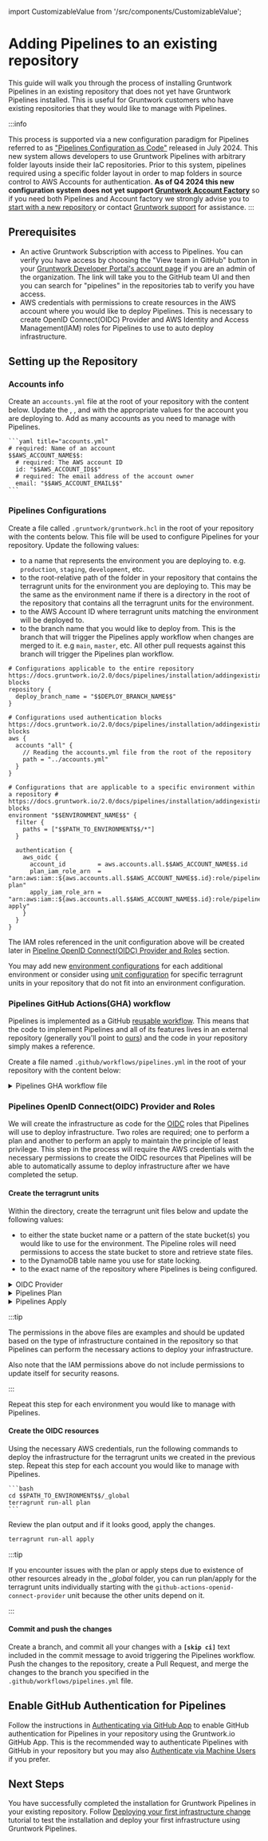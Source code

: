 import CustomizableValue from '/src/components/CustomizableValue';

# Adding Pipelines to an existing repository

This guide will walk you through the process of installing Gruntwork Pipelines in an existing repository that does not yet have Gruntwork Pipelines installed. This is useful for Gruntwork customers who have existing repositories that they would like to manage with Pipelines.

:::info

This process is supported via a new configuration paradigm for Pipelines referred to as ["Pipelines Configuration as Code"](/2.0/reference/pipelines/configurations-as-code) released in July 2024. This new system allows developers to use Gruntwork Pipelines with arbitrary folder layouts inside their IaC repositories. Prior to this system, pipelines required using a specific folder layout in order to map folders in source control to AWS Accounts for authentication. **As of Q4 2024 this new configuration system does not yet support [Gruntwork Account Factory](https://docs.gruntwork.io/2.0/docs/accountfactory/concepts/)** so if you need both Pipelines and Account factory we strongly advise you to [start with a new repository](/2.0/docs/pipelines/installation/addingnewrepo) or contact [Gruntwork support](/support) for assistance.
:::

## Prerequisites

- An active Gruntwork Subscription with access to Pipelines. You can verify you have access by choosing the "View team in GitHub" button in your [Gruntwork Developer Portal's account page](https://app.gruntwork.io/account) if you are an admin of the organization. The link will take you to the GitHub team UI and then you can search for "pipelines" in the repositories tab to verify you have access.
- AWS credentials with permissions to create resources in the AWS account where you would like to deploy Pipelines. This is necessary to create OpenID Connect(OIDC) Provider and AWS Identity and Access Management(IAM) roles for Pipelines to use to auto deploy infrastructure.

## Setting up the Repository

### Accounts info

Create an `accounts.yml` file at the root of your repository with the content below. Update the <CustomizableValue id="AWS_ACCOUNT_NAME" />, <CustomizableValue id="AWS_ACCOUNT_ID" />, and <CustomizableValue id="AWS_ACCOUNT_EMAIL" /> with the appropriate values for the account you are deploying to. Add as many accounts as you need to manage with Pipelines.

    ```yaml title="accounts.yml"
    # required: Name of an account
    $$AWS_ACCOUNT_NAME$$:
      # required: The AWS account ID
      id: "$$AWS_ACCOUNT_ID$$"
      # required: The email address of the account owner
      email: "$$AWS_ACCOUNT_EMAIL$$"
    ```

### Pipelines Configurations

Create a file called `.gruntwork/gruntwork.hcl` in the root of your repository with the contents below. This file will be used to configure Pipelines for your repository. Update the following values:

- <CustomizableValue id="ENVIRONMENT_NAME" /> to a name that represents the environment you are deploying to. e.g. `production`, `staging`, `development`, etc.
- <CustomizableValue id="PATH_TO_ENVIRONMENT" /> to the root-relative path of the folder in your repository that contains the terragrunt units for the environment you are deploying to. This may be the same as the environment name if there is a directory in the root of the repository that contains all the terragrunt units for the environment.
- <CustomizableValue id="AWS_ACCOUNT_ID" /> to the AWS Account ID where terragrunt units matching the environment will be deployed to.
- <CustomizableValue id="DEPLOY_BRANCH_NAME" /> to the branch name that you would like to deploy from. This is the branch that will trigger the Pipelines apply workflow when changes are merged to it. e.g `main`, `master`, etc. All other pull requests against this branch will trigger the Pipelines plan workflow.

```hcl title=".gruntwork/gruntwork.hcl"
# Configurations applicable to the entire repository https://docs.gruntwork.io/2.0/docs/pipelines/installation/addingexistingrepo#repository-blocks
repository {
  deploy_branch_name = "$$DEPLOY_BRANCH_NAME$$"
}

# Configurations used authentication blocks https://docs.gruntwork.io/2.0/docs/pipelines/installation/addingexistingrepo#aws-blocks
aws {
  accounts "all" {
    // Reading the accounts.yml file from the root of the repository
    path = "../accounts.yml"
  }
}

# Configurations that are applicable to a specific environment within a repository # https://docs.gruntwork.io/2.0/docs/pipelines/installation/addingexistingrepo#environment-blocks
environment "$$ENVIRONMENT_NAME$$" {
  filter {
    paths = ["$$PATH_TO_ENVIRONMENT$$/*"]
  }

  authentication {
    aws_oidc {
      account_id         = aws.accounts.all.$$AWS_ACCOUNT_NAME$$.id
      plan_iam_role_arn  = "arn:aws:iam::${aws.accounts.all.$$AWS_ACCOUNT_NAME$$.id}:role/pipelines-plan"
      apply_iam_role_arn = "arn:aws:iam::${aws.accounts.all.$$AWS_ACCOUNT_NAME$$.id}:role/pipelines-apply"
    }
  }
}
```

The IAM roles referenced in the unit configuration above will be created later in [Pipeline OpenID Connect(OIDC) Provider and Roles](#pipelines-openid-connectoidc-provider-and-roles) section.

You may add new [environment configurations](/2.0/reference/pipelines/configurations-as-code#environment-configurations) for each additional environment or consider using [unit configuration](/2.0/reference/pipelines/configurations-as-code#unit-configurations) for specific terragrunt units in your repository that do not fit into an environment configuration.

### Pipelines GitHub Actions(GHA) workflow

Pipelines is implemented as a GitHub [reusable workflow](https://docs.github.com/en/actions/sharing-automations/reusing-workflows#creating-a-reusable-workflow). This means that the code to implement Pipelines and all of its features lives in an external repository (generally you'll point to [ours](https://github.com/gruntwork-io/pipelines-workflows/)) and the code in your repository simply makes a reference.


Create a file named `.github/workflows/pipelines.yml` in the root of your repository with the content below:

<details>
<summary>Pipelines GHA workflow file</summary>

```yaml title=".github/workflows/pipelines.yml"
######################################################################################################################
# INFRASTRUCTURE CI/CD CONFIGURATION
#
# This configures GitHub Actions to implement a CI/CD pipeline for infrastructure code.
#
# The following pipeline is implemented in this configuration:
#
# - For any commit on any branch, detect all the terragrunt modules that changed between the `HEAD` of the branch and
#  `main` and run `terragrunt plan` on each of those modules.
# - For commits to `main`: Run `terragrunt apply` on each of the updated modules.
#
######################################################################################################################

name: Pipelines
run-name: "[GWP]: ${{ github.event.commits[0].message || github.event.pull_request.title || 'No commit message' }}"
on:
  push:
    branches:
      - $$DEPLOY_BRANCH_NAME$$
    paths-ignore:
      # Workflow does not run only if ALL filepaths match the pattern. See https://docs.github.com/en/actions/using-workflows/workflow-syntax-for-github-actions#example-excluding-paths
      - ".github/**"
  pull_request:
    types:
      - opened
      - synchronize
      - reopened

# Permissions to assume roles and create pull requests
permissions:
  id-token: write

jobs:
  GruntworkPipelines:
    # https://github.com/gruntwork-io/pipelines-workflows/blob/v3/.github/workflows/pipelines.yml
    uses: gruntwork-io/pipelines-workflows/.github/workflows/pipelines.yml@v3
    secrets:
      PIPELINES_READ_TOKEN: ${{ secrets.PIPELINES_READ_TOKEN }}

  PipelinesPassed:
    needs: GruntworkPipelines
    if: always()
    runs-on: ubuntu-latest
    steps:
      - run: |
          echo "::debug::RESULT: $RESULT"
          if [[ $RESULT = "success" ]]; then
            echo "GruntworkPipelines completed successfully!"
          else
            echo "GruntworkPipelines failed!"
            exit 1
          fi
        env:
          RESULT: ${{ needs.GruntworkPipelines.result }}
```

</details>

### Pipelines OpenID Connect(OIDC) Provider and Roles

We will create the infrastructure as code for the [OIDC](https://docs.github.com/en/actions/security-for-github-actions/security-hardening-your-deployments/configuring-openid-connect-in-amazon-web-services) roles that Pipelines will use to deploy infrastructure. Two roles are required; one to perform a plan and another to perform an apply to maintain the principle of least privilege. This step in the process will require the AWS credentials with the necessary permissions to create the OIDC resources that Pipelines will be able to automatically assume to deploy infrastructure after we have completed the setup.


#### Create the terragrunt units

Within the *<CustomizableValue id="PATH_TO_ENVIRONMENT" />* directory, create the terragrunt unit files below and update the following values:

- <CustomizableValue id="AWS_STATE_BUCKET_PATTERN" /> to either the state bucket name or a pattern of the state bucket(s) you would like to use for the environment. The Pipeline roles will need permissions to access the state bucket to store and retrieve state files.
- <CustomizableValue id="AWS_DYNAMO_DB_TABLE" /> to the DynamoDB table name you use for state locking.
- <CustomizableValue id="INFRASTRUCTURE_LIVE_REPO_NAME" /> to the exact name of the repository where Pipelines is being configured.


<details>
<summary>OIDC Provider</summary>

```hcl title="$$PATH_TO_ENVIRONMENT$$/_global/github-actions-openid-connect-provider/terragrunt.hcl"
terraform {
  source = "git@github.com:gruntwork-io/terraform-aws-security.git//modules/github-actions-openid-connect-provider?ref=v0.74.5"
}

# Include the root `terragrunt.hcl` configuration, which has settings common across all environments & components.
include "root" {
  path = find_in_parent_folders()
}

inputs = {
  allowed_organizations = [
    "$$GITHUB_ORG_NAME$$",
  ]
}
```

</details>

<details>
<summary>Pipelines Plan</summary>

```hcl title="$$PATH_TO_ENVIRONMENT$$/_global/pipelines-plan-role/terragrunt.hcl"
terraform {
  source = "git@github.com:gruntwork-io/terraform-aws-security.git//modules/github-actions-iam-role?ref=v0.74.5"
}

# Include the root `terragrunt.hcl` configuration, which has settings common across all environments & components.
include "root" {
  path = find_in_parent_folders()
}

# The OIDC IAM roles for GitHub actions require a provisioned IAM OpenID Connect Provider for each account.
# The underlying module used in envcommon can create the OIDC provider. Since we have multiple OIDC roles, we use a
# dedicated module and all roles depend on its output
dependency "github-actions-openid-connect-provider" {
  config_path = "../github-actions-openid-connect-provider"

  # Configure mock outputs for the `validate` command that are returned when there are no outputs available (e.g the
  # module hasn't been applied yet.
  mock_outputs_allowed_terraform_commands = ["validate", "plan"]
  mock_outputs_merge_strategy_with_state  = "shallow"
  mock_outputs = {
    arn = "known_after_apply"
    url = "token.actions.githubusercontent.com"
  }
}

locals {
  state_bucket_pattern = lower("$$AWS_STATE_BUCKET_PATTERN$$")
}

inputs = {
  github_actions_openid_connect_provider_arn = dependency.github-actions-openid-connect-provider.outputs.arn
  github_actions_openid_connect_provider_url = dependency.github-actions-openid-connect-provider.outputs.url

  allowed_sources_condition_operator = "StringLike"

  allowed_sources = {
    "$$GITHUB_ORG_NAME$$/$$INFRASTRUCTURE_LIVE_REPO_NAME$$" : ["*"]
  }

  custom_iam_policy_name = "pipelines-plan-oidc-policy"
  iam_role_name          = "pipelines-plan"

  # Policy based on these docs:
  # https://terragrunt.gruntwork.io/docs/features/aws-auth/#aws-iam-policies
  iam_policy = {
    # State permissions
    "DynamoDBLocksTableAccess" = {
      effect = "Allow"
      actions = [
        "dynamodb:PutItem",
        "dynamodb:GetItem",
        "dynamodb:DescribeTable",
        "dynamodb:DeleteItem",
        "dynamodb:CreateTable",
      ]
      resources = ["arn:aws:dynamodb:*:*:table/$$AWS_DYNAMO_DB_TABLE$$"]
    }
    "S3StateBucketAccess" = {
      effect = "Allow"
      actions = [
        "s3:ListBucket",
        "s3:GetBucketVersioning",
        "s3:GetBucketAcl",
        "s3:GetBucketLogging",
        "s3:CreateBucket",
        "s3:PutBucketPublicAccessBlock",
        "s3:PutBucketTagging",
        "s3:PutBucketPolicy",
        "s3:PutBucketVersioning",
        "s3:PutEncryptionConfiguration",
        "s3:PutBucketAcl",
        "s3:PutBucketLogging",
        "s3:GetEncryptionConfiguration",
        "s3:GetBucketPolicy",
        "s3:GetBucketPublicAccessBlock",
        "s3:PutLifecycleConfiguration",
        "s3:PutBucketOwnershipControls",
      ]
      resources = [
        "arn:aws:s3:::${local.state_bucket_pattern}",
      ]
    }
    "S3StateBucketObjectAccess" = {
      effect = "Allow"
      actions = [
        "s3:PutObject",
        "s3:GetObject"
      ]
      resources = [
        "arn:aws:s3:::${local.state_bucket_pattern}/*",
      ]
    }
  }
}
```

</details>

<details>
<summary>Pipelines Apply</summary>

```hcl title="$$PATH_TO_ENVIRONMENT$$/_global/pipelines-apply-role/terragrunt.hcl"
terraform {
  source = "git@github.com:gruntwork-io/terraform-aws-security.git//modules/github-actions-iam-role?ref=v0.74.5"
}

# Include the root `terragrunt.hcl` configuration, which has settings common across all environments & components.
include "root" {
  path = find_in_parent_folders()
}

# The OIDC IAM roles for GitHub actions require a provisioned IAM OpenID Connect Provider for each account.
# The underlying module used in envcommon can create the OIDC provider. Since we have multiple OIDC roles, we use a
# dedicated module and all roles depend on its output
dependency "github-actions-openid-connect-provider" {
  config_path = "../github-actions-openid-connect-provider"

  # Configure mock outputs for the `validate` command that are returned when there are no outputs available (e.g the
  # module hasn't been applied yet.
  mock_outputs_allowed_terraform_commands = ["validate", "plan"]
  mock_outputs_merge_strategy_with_state  = "shallow"
  mock_outputs = {
    arn = "known_after_apply"
    url = "token.actions.githubusercontent.com"
  }
}

locals {
  # Automatically load account-level variables
  account_vars         = read_terragrunt_config(find_in_parent_folders("account.hcl"))
  state_bucket_pattern = local.account_vars.locals.state_bucket_pattern
}

inputs = {
  github_actions_openid_connect_provider_arn = dependency.github-actions-openid-connect-provider.outputs.arn
  github_actions_openid_connect_provider_url = dependency.github-actions-openid-connect-provider.outputs.url

  allowed_sources = {
    "$$GITHUB_ORG_NAME$$/$$INFRASTRUCTURE_LIVE_REPO_NAME$$" : ["main"]
  }

  # Policy for OIDC role assumed from GitHub in the "$$GITHUB_ORG_NAME$$/$$INFRASTRUCTURE_LIVE_REPO_NAME$$" repo
  custom_iam_policy_name = "pipelines-apply-oidc-policy"
  iam_role_name          = "pipelines-apply"

  # Policy based on these docs:
  # https://terragrunt.gruntwork.io/docs/features/aws-auth/#aws-iam-policies
  iam_policy = {
    # State permissions
    "DynamoDBLocksTableAccess" = {
      effect = "Allow"
      actions = [
        "dynamodb:PutItem",
        "dynamodb:GetItem",
        "dynamodb:DescribeTable",
        "dynamodb:DeleteItem",
        "dynamodb:CreateTable",
      ]
      resources = ["arn:aws:dynamodb:*:*:table/$$AWS_DYNAMO_DB_TABLE$$"]
    }
    "S3StateBucketAccess" = {
      effect = "Allow"
      actions = [
        "s3:ListBucket",
        "s3:GetBucketVersioning",
        "s3:GetBucketAcl",
        "s3:GetBucketLogging",
        "s3:CreateBucket",
        "s3:PutBucketPublicAccessBlock",
        "s3:PutBucketTagging",
        "s3:PutBucketPolicy",
        "s3:PutBucketVersioning",
        "s3:PutEncryptionConfiguration",
        "s3:PutBucketAcl",
        "s3:PutBucketLogging",
        "s3:GetEncryptionConfiguration",
        "s3:GetBucketPolicy",
        "s3:GetBucketPublicAccessBlock",
        "s3:PutLifecycleConfiguration",
        "s3:PutBucketOwnershipControls",
      ]
      resources = [
        "arn:aws:s3:::${local.state_bucket_pattern}",
      ]
    }
    "S3StateBucketObjectAccess" = {
      effect = "Allow"
      actions = [
        "s3:PutObject",
        "s3:GetObject"
      ]
      resources = [
        "arn:aws:s3:::${local.state_bucket_pattern}/*",
      ]
    }
  }
}
```

</details>


:::tip

The permissions in the above files are examples and should be updated based on the type of infrastructure contained in the repository so that Pipelines can perform the necessary actions to deploy your infrastructure.

Also note that the IAM permissions above do not include permissions to update itself for security reasons.

:::

Repeat this step for each environment you would like to manage with Pipelines.

#### Create the OIDC resources

Using the necessary AWS credentials, run the following commands to deploy the infrastructure for the terragrunt units we created in the previous step. Repeat this step for each account you would like to manage with Pipelines.

    ```bash
    cd $$PATH_TO_ENVIRONMENT$$/_global
    terragrunt run-all plan
    ```

Review the plan output and if it looks good, apply the changes.


  ```bash
  terragrunt run-all apply
  ```

:::tip

If you encounter issues with the plan or apply steps due to existence of other resources already in the *_global* folder, you can run plan/apply for the terragrunt units individually starting with the `github-actions-openid-connect-provider` unit because the other units depend on it.

:::

#### Commit and push the changes

Create a branch, and commit all your changes with a **`[skip ci]`** text included in the commit message to avoid triggering the Pipelines workflow. Push the changes to the repository, create a Pull Request, and merge the changes to the <CustomizableValue id="DEPLOY_BRANCH_NAME" /> branch you specified in the `.github/workflows/pipelines.yml` file.


## Enable GitHub Authentication for Pipelines

Follow the instructions in [Authenticating via GitHub App](/2.0/docs/pipelines/installation/viagithubapp) to enable GitHub authentication for Pipelines in your repository using the Gruntwork.io GitHub App. This is the recommended way to authenticate Pipelines with GitHub in your repository but you may also [Authenticate via Machine Users](/2.0/docs/pipelines/installation/viamachineusers) if you prefer.

## Next Steps

You have successfully completed the installation for Gruntwork Pipelines in your existing repository. Follow [Deploying your first infrastructure change](/2.0/docs/pipelines/tutorials/deploying-your-first-infrastructure-change) tutorial to test the installation and deploy your first infrastructure using Gruntwork Pipelines.

